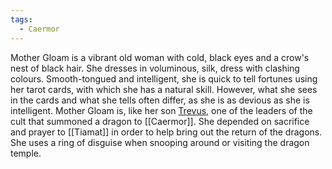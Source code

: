 ```yaml
---
tags:
  - Caermor
---
```

Mother Gloam is a vibrant old woman with cold, black eyes and a crow's nest of black hair. She dresses in voluminous, silk, dress with clashing colours. Smooth-tongued and intelligent, she is quick to tell fortunes using her tarot cards, with which she has a natural skill. However, what she sees in the cards and what she tells often differ, as she is as devious as she is intelligent.
Mother Gloam is, like her son [Trevus](Trevus.md), one of the leaders of the cult that summoned a dragon to [[Caermor]].  She depended on sacrifice and prayer to [[Tiamat]] in order to help bring out the return of the dragons.  She uses a ring of disguise when snooping around or visiting the dragon temple. 